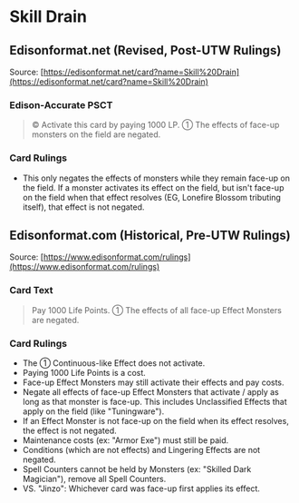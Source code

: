 # Skill Drain

## Edisonformat.net (Revised, Post-UTW Rulings)

Source: [https://edisonformat.net/card?name=Skill%20Drain](https://edisonformat.net/card?name=Skill%20Drain)

### Edison-Accurate PSCT

> © Activate this card by paying 1000 LP.
> ① The effects of face-up monsters on the field are negated.

### Card Rulings

*   This only negates the effects of monsters while they remain face-up on the field.
If a monster activates its effect on the field, but isn't face-up on the field when that effect resolves (EG, Lonefire Blossom tributing itself), that effect is not negated.


## Edisonformat.com (Historical, Pre-UTW Rulings)

Source: [https://www.edisonformat.com/rulings](https://www.edisonformat.com/rulings)

### Card Text

> Pay 1000 Life Points. ① The effects of all face-up Effect Monsters are negated.

### Card Rulings

*   The ① Continuous-like Effect does not activate.
*   Paying 1000 Life Points is a cost.
*   Face-up Effect Monsters may still activate their effects and pay costs.
*   Negate all effects of face-up Effect Monsters that activate / apply as long as that monster is face-up. This includes Unclassified Effects that apply on the field (like "Tuningware").
*   If an Effect Monster is not face-up on the field when its effect resolves, the effect is not negated.
*   Maintenance costs (ex: "Armor Exe") must still be paid.
*   Conditions (which are not effects) and Lingering Effects are not negated.
*   Spell Counters cannot be held by Monsters (ex: "Skilled Dark Magician"), remove all Spell Counters.
*   VS. "Jinzo": Whichever card was face-up first applies its effect.


